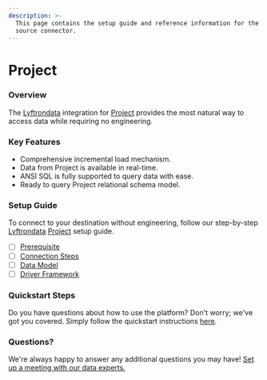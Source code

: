 ```yaml
---
description: >-
  This page contains the setup guide and reference information for the Project
  source connector.
---
```


# Project

### Overview

The [Lyftrondata](https://www.lyftrondata.com/) integration for [Project](None/) provides the most natural way to access data while requiring no engineering.

### Key Features

* Comprehensive incremental load mechanism.
* Data from Project is available in real-time.
* ANSI SQL is fully supported to query data with ease.
* Ready to query Project relational schema model.

### Setup Guide

To connect to your destination without engineering, follow our step-by-step [Lyftrondata](https://www.lyftrondata.com/) [Project](None/) setup guide.

* [ ] [Prerequisite](prerequisite.md)
* [ ] [Connection Steps](connection-steps.md)
* [ ] [Data Model](data-model/erd.md)
* [ ] [Driver Framework](driver-framework/)

### Quickstart Steps

Do you have questions about how to use the platform? Don't worry; we've got you covered. Simply follow the quickstart instructions [here](../../).

### Questions? <a href="#questions" id="questions"></a>

We're always happy to answer any additional questions you may have! [Set up a meeting with our data experts.](https://www.lyftrondata.com/book-a-meeting/)
